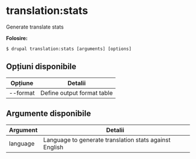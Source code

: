# translation:stats
Generate translate stats

**Folosire:**
```
$ drupal translation:stats [arguments] [options] 
```

## Opțiuni disponibile
Opțiune | Detalii
-------|-------------
--format | Define output format table|markdown

## Argumente disponibile
Argument | Detalii
---------|-------------
language | Language to generate translation stats against English
